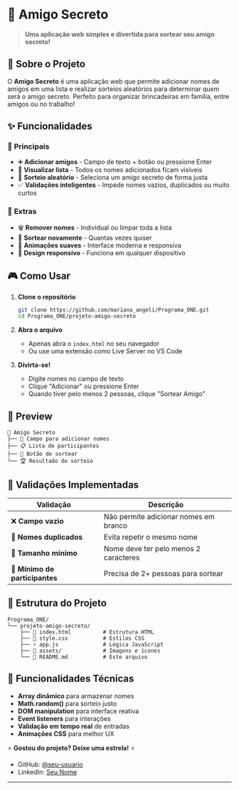 # 🎉 Amigo Secreto

> **Uma aplicação web simples e divertida para sortear seu amigo secreto!**

## 📖 Sobre o Projeto

O **Amigo Secreto** é uma aplicação web que permite adicionar nomes de amigos em uma lista e realizar sorteios aleatórios para determinar quem será o amigo secreto. Perfeito para organizar brincadeiras em família, entre amigos ou no trabalho!

## ✨ Funcionalidades

### 🎯 **Principais**
- ➕ **Adicionar amigos** - Campo de texto + botão ou pressione Enter
- 👀 **Visualizar lista** - Todos os nomes adicionados ficam visíveis
- 🎲 **Sorteio aleatório** - Seleciona um amigo secreto de forma justa
- ✅ **Validações inteligentes** - Impede nomes vazios, duplicados ou muito curtos

### 🚀 **Extras**
- 🗑️ **Remover nomes** - Individual ou limpar toda a lista
- 🔄 **Sortear novamente** - Quantas vezes quiser
- 💫 **Animações suaves** - Interface moderna e responsiva
- 📱 **Design responsivo** - Funciona em qualquer dispositivo

## 🎮 Como Usar

1. **Clone o repositório**
   ```bash
   git clone https://github.com/mariana_angeli/Programa_ONE.git
   cd Programa_ONE/projeto-amigo-secreto
   ```

2. **Abra o arquivo**
   - Apenas abra o `index.html` no seu navegador
   - Ou use uma extensão como Live Server no VS Code

3. **Divirta-se!**
   - Digite nomes no campo de texto
   - Clique "Adicionar" ou pressione Enter
   - Quando tiver pelo menos 2 pessoas, clique "Sortear Amigo"

## 📸 Preview

```
🎉 Amigo Secreto
├── 📝 Campo para adicionar nomes
├── 📋 Lista de participantes
├── 🎲 Botão de sortear
└── 🏆 Resultado do sorteio
```

## 🎯 Validações Implementadas

| Validação | Descrição |
|-----------|-----------|
| ❌ **Campo vazio** | Não permite adicionar nomes em branco |
| 🔄 **Nomes duplicados** | Evita repetir o mesmo nome |
| 📏 **Tamanho mínimo** | Nome deve ter pelo menos 2 caracteres |
| 👥 **Mínimo de participantes** | Precisa de 2+ pessoas para sortear |

## 📁 Estrutura do Projeto

```
Programa_ONE/
└── projeto-amigo-secreto/
    ├── 📄 index.html          # Estrutura HTML
    ├── 🎨 style.css           # Estilos CSS
    ├── ⚡ app.js              # Lógica JavaScript
    ├── 📁 assets/             # Imagens e ícones
    └── 📖 README.md           # Este arquivo
```

## 🔧 Funcionalidades Técnicas

- **Array dinâmico** para armazenar nomes
- **Math.random()** para sorteio justo
- **DOM manipulation** para interface reativa
- **Event listeners** para interações
- **Validação em tempo real** de entradas
- **Animações CSS** para melhor UX

⭐ **Gostou do projeto? Deixe uma estrela!** ⭐
- GitHub: [@seu-usuario](https://github.com/seu-usuario)
- LinkedIn: [Seu Nome](https://linkedin.com/in/seu-perfil)

---
